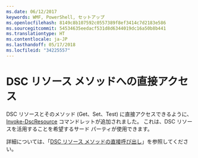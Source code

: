 ```yaml
---
ms.date: 06/12/2017
keywords: WMF, PowerShell, セットアップ
ms.openlocfilehash: 8149c8b107592c0557389f8ef3414c7d2183e586
ms.sourcegitcommit: 54534635eedacf531d8d6344019dc16a50b8b441
ms.translationtype: HT
ms.contentlocale: ja-JP
ms.lasthandoff: 05/17/2018
ms.locfileid: "34225557"
---
```

# <a name="direct-access-to-dsc-resource-methods"></a>DSC リソース メソッドへの直接アクセス


DSC リソースとそのメソッド (Get、Set、Test) に直接アクセスできるように、[Invoke-DscResource](https://technet.microsoft.com/library/mt517869.aspx) コマンドレットが追加されました。 これは、DSC リソースを活用することを希望するサード パーティが使用できます。

詳細については、「[DSC リソース メソッドの直接呼び出し](https://msdn.microsoft.com/powershell/dsc/directcallresource)」を参照してください。
